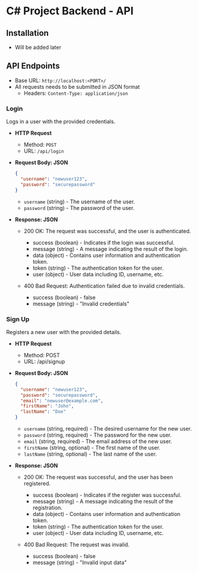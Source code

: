 # C# Project Backend - API

## Installation

- Will be added later

## API Endpoints

- Base URL: `http://localhost:<PORT>/`
- All requests needs to be submitted in JSON format
  - Headers: `Content-Type: application/json`

### Login

Logs in a user with the provided credentials.

- **HTTP Request**

  - Method: `POST`
  - URL: `/api/login`

- **Request Body: JSON**

  ```json
  {
    "username": "newuser123",
    "password": "securepassword"
  }
  ```

  - `username` (string) - The username of the user.
  - `password` (string) - The password of the user.

- **Response: JSON**

  - 200 OK: The request was successful, and the user is authenticated.

    - success (boolean) - Indicates if the login was successful.
    - message (string) - A message indicating the result of the login.
    - data (object) - Contains user information and authentication token.
    - token (string) - The authentication token for the user.
    - user (object) - User data including ID, username, etc.

  - 400 Bad Request: Authentication failed due to invalid credentials.

    - success (boolean) - false
    - message (string) - "Invalid credentials"

### Sign Up

Registers a new user with the provided details.

- **HTTP Request**

  - Method: POST
  - URL: /api/signup

- **Request Body: JSON**

  ```json
  {
    "username": "newuser123",
    "password": "securepassword",
    "email": "newuser@example.com",
    "firstName": "John",
    "lastName": "Doe"
  }
  ```

  - `username` (string, required) - The desired username for the new user.
  - `password` (string, required) - The password for the new user.
  - `email` (string, required) - The email address of the new user.
  - `firstName` (string, optional) - The first name of the user.
  - `lastName` (string, optional) - The last name of the user.

- **Response: JSON**

  - 200 OK: The request was successful, and the user has been registered.

    - success (boolean) - Indicates if the register was successful.
    - message (string) - A message indicating the result of the registration.
    - data (object) - Contains user information and authentication token.
    - token (string) - The authentication token for the user.
    - user (object) - User data including ID, username, etc.

  - 400 Bad Request: The request was invalid.

    - success (boolean) - false
    - message (string) - "Invalid input data"
